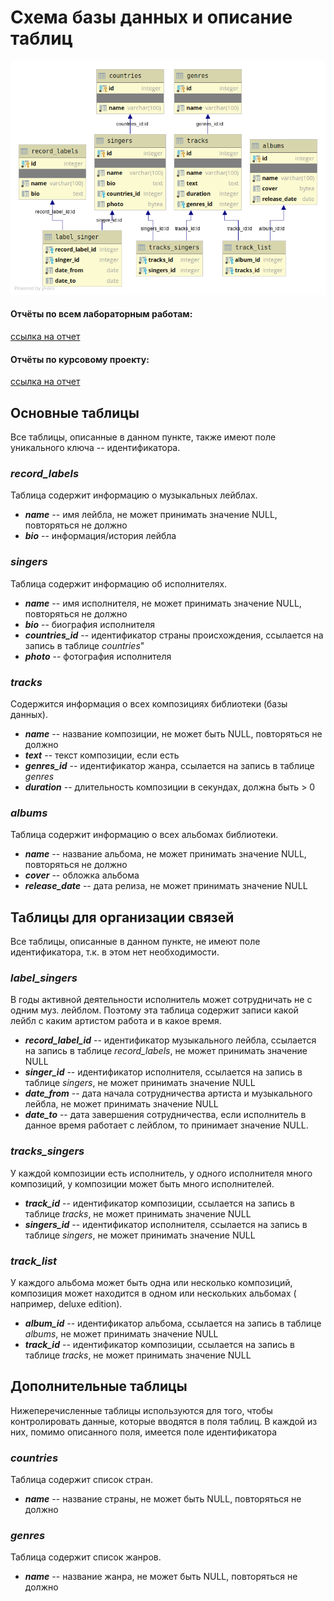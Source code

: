 # Схема базы данных и описание таблиц

![diagram_db.png](diagram_db.png)

#### Отчёты по всем лабораторным работам:

[ссылка на отчет](https://www.overleaf.com/7676652532xsrtfhzrmsbg)

#### Отчёты по курсовому проекту:

[ссылка на отчет](https://www.overleaf.com/read/qbmjzjvqcrxt)

## Основные таблицы

Все таблицы, описанные в данном пункте, также имеют поле уникального ключа -- идентификатора.

### *record_labels*

Таблица содержит информацию о музыкальных лейблах.

+ ***name*** -- имя лейбла, не может принимать значение NULL, повторяться не должно
+ ***bio*** -- информация/история лейбла

### *singers*

Таблица содержит информацию об исполнителях.

+ ***name*** -- имя исполнителя, не может принимать значение NULL, повторяться не должно
+ ***bio*** -- биография исполнителя
+ ***countries_id*** -- идентификатор страны происхождения, ссылается на запись в таблице *countries*"
+ ***photo*** -- фотография исполнителя

### *tracks*

Содержится информация о всех композициях библиотеки (базы данных).

+ ***name*** -- название композиции, не может быть NULL, повторяться не должно
+ ***text*** -- текст композиции, если есть
+ ***genres_id*** -- идентификатор жанра, ссылается на запись в таблице *genres*
+ ***duration*** -- длительность композиции в секундах, должна быть > 0

### *albums*

Таблица содержит информацию о всех альбомах библиотеки.

+ ***name*** -- название альбома, не может принимать значение NULL, повторяться не должно
+ ***cover*** -- обложка альбома
+ ***release_date*** -- дата релиза, не может принимать значение NULL

## Таблицы для организации связей

Все таблицы, описанные в данном пункте, не имеют поле идентификатора, т.к. в этом нет необходимости.

### *label_singers*

В годы активной деятельности исполнитель может сотрудничать не с одним муз. лейблом. Поэтому эта таблица содержит записи
какой лейбл с каким артистом работа и в какое время.

+ ***record_label_id*** -- идентификатор музыкального лейбла, ссылается на запись в таблице *record_labels*, не может
  принимать значение NULL
+ ***singer_id*** -- идентификатор исполнителя, ссылается на запись в таблице *singers*, не может принимать значение
  NULL
+ ***date_from*** -- дата начала сотрудничества артиста и музыкального лейбла, не может принимать значение NULL
+ ***date_to*** -- дата завершения сотрудничества, если исполнитель в данное время работает с лейблом, то принимает
  значение NULL.

### *tracks_singers*

У каждой композиции есть исполнитель, у одного исполнителя много композиций, у композиции может быть много исполнителей.

+ ***track_id*** -- идентификатор композиции, ссылается на запись в таблице *tracks*, не может принимать значение NULL
+ ***singers_id*** -- идентификатор исполнителя, ссылается на запись в таблице *singers*, не может принимать значение
  NULL

### *track_list*

У каждого альбома может быть одна или несколько композиций, композиция может находится в одном или нескольких альбомах (
например, deluxe edition).

+ ***album_id*** -- идентификатор альбома, ссылается на запись в таблице *albums*, не может принимать значение NULL
+ ***track_id*** -- идентификатор композиции, ссылается на запись в таблице *tracks*, не может принимать значение NULL

## Дополнительные таблицы

Нижеперечисленные таблицы используются для того, чтобы контролировать данные, которые вводятся в поля таблиц. В каждой
из них, помимо описанного поля, имеется поле идентификатора

### *countries*

Таблица содержит список стран.

+ ***name*** -- название страны, не может быть NULL, повторяться не должно

### *genres*

Таблица содержит список жанров.

+ ***name*** -- название жанра, не может быть NULL, повторяться не должно